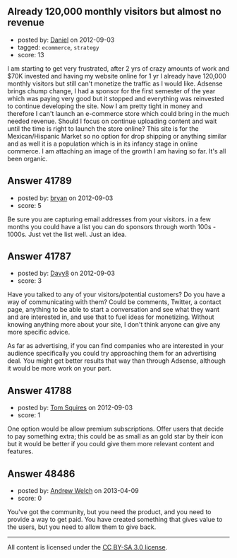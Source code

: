 ## Already 120,000 monthly visitors but almost no revenue

- posted by: [Daniel](https://stackexchange.com/users/-1/19527-daniel) on 2012-09-03
- tagged: `ecommerce`, `strategy`
- score: 13

I am starting to get very frustrated, after 2 yrs of crazy amounts of work and $70K invested and having my website online for 1 yr I already have 120,000 monthly visitors but still can't monetize the traffic as I would like. Adsense brings chump change, I had a sponsor for the first semester of the year which was paying very good but it stopped and everything was reinvested to continue developing the site. Now I am pretty tight in money and therefore I can't launch an e-commerce store which could bring in the much needed revenue. Should I focus on continue uploading content and wait until the time is right to launch the store online? This site is for the Mexican/Hispanic Market so no option for drop shipping or anything similar and as well it is a population which is in its infancy stage in online commerce. I am attaching an image of the growth I am having so far. It's all been organic. 


## Answer 41789

- posted by: [bryan](https://stackexchange.com/users/-1/19532-bryan) on 2012-09-03
- score: 5

Be sure you are capturing email addresses from your visitors.  in a few months you could have a list you can do sponsors through worth 100s - 1000s.  Just vet the list well. Just an idea. 


## Answer 41787

- posted by: [Davy8](https://stackexchange.com/users/-1/4912-davy8) on 2012-09-03
- score: 3

Have you talked to any of your visitors/potential customers?  Do you have a way of communicating with them?  Could be comments, Twitter, a contact page, anything to be able to start a conversation and see what they want and are interested in, and use that to fuel ideas for monetizing.  Without knowing anything more about your site, I don't think anyone can give any more specific advice.

As far as advertising, if you can find companies who are interested in your audience specifically you could try approaching them for an advertising deal.  You might get better results that way than through Adsense, although it would be more work on your part.


## Answer 41788

- posted by: [Tom Squires](https://stackexchange.com/users/-1/11392-tom-squires) on 2012-09-03
- score: 1

One option would be allow premium subscriptions. Offer users that decide to pay something extra; this could be as small as an gold star by their icon but it would be better if you could give them more relevant content and features.


## Answer 48486

- posted by: [Andrew Welch](https://stackexchange.com/users/-1/23639-andrew-welch) on 2013-04-09
- score: 0

You've got the community, but you need the product, and you need to provide a way to get paid. You have created something that gives value to the users, but you need to allow them to give back.



---

All content is licensed under the [CC BY-SA 3.0 license](https://creativecommons.org/licenses/by-sa/3.0/).
